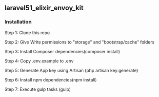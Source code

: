 ## laravel51_elixir_envoy_kit

### Installation

Step 1: Clone this repo

Step 2: Give Write permissions to "storage" and "bootstrap/cache" folders

Step 3: Install Composer dependencies(composer install)

Step 4: Copy .env.example to .env

Step 5: Generate App key using Artisan (php artisan key:generate)

Step 6: Install npm dependencies(npm install)

Step 7: Execute gulp tasks (gulp)

